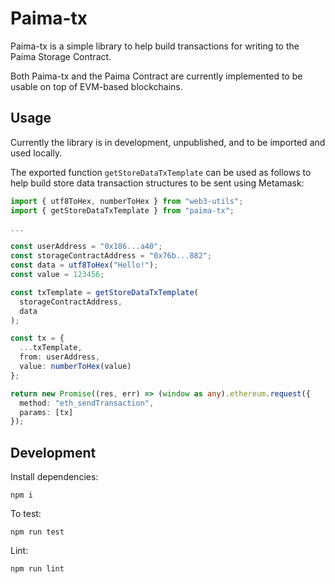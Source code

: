 # Paima-tx

Paima-tx is a simple library to help build transactions for writing to the Paima Storage Contract.

Both Paima-tx and the Paima Contract are currently implemented to be usable on top of EVM-based blockchains.

## Usage

Currently the library is in development, unpublished, and to be
imported and used locally.

The exported function `getStoreDataTxTemplate` can be used as follows to help build store data transaction structures to be sent using Metamask:

```ts
import { utf8ToHex, numberToHex } from "web3-utils";
import { getStoreDataTxTemplate } from "paima-tx";

...

const userAddress = "0x186...a40";
const storageContractAddress = "0x76b...882";
const data = utf8ToHex("Hello!");
const value = 123456;

const txTemplate = getStoreDataTxTemplate(
  storageContractAddress,
  data
);

const tx = {
  ...txTemplate,
  from: userAddress,
  value: numberToHex(value)
};

return new Promise((res, err) => (window as any).ethereum.request({
  method: "eth_sendTransaction",
  params: [tx]
});
```

## Development

Install dependencies:

```
npm i
```

To test:

```
npm run test
```

Lint:

```
npm run lint
```
